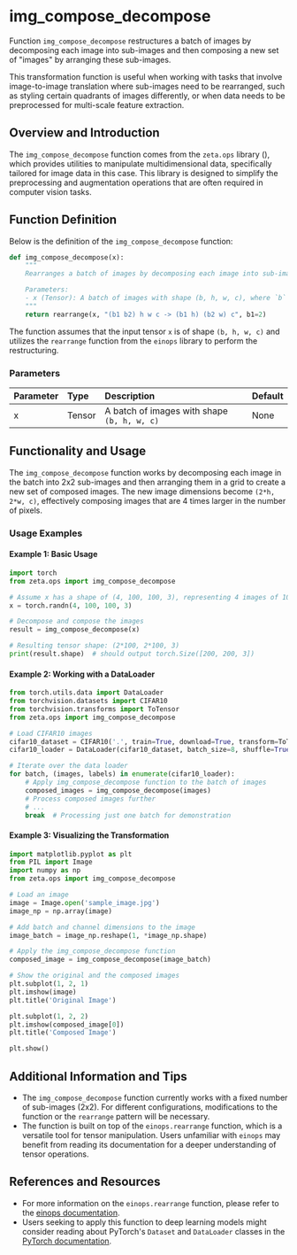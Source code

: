 # img_compose_decompose

Function `img_compose_decompose` restructures a batch of images by decomposing each image into sub-images and then composing a new set of "images" by arranging these sub-images.

This transformation function is useful when working with tasks that involve image-to-image translation where sub-images need to be rearranged, such as styling certain quadrants of images differently, or when data needs to be preprocessed for multi-scale feature extraction.

## Overview and Introduction

The `img_compose_decompose` function comes from the `zeta.ops` library (), which provides utilities to manipulate multidimensional data, specifically tailored for image data in this case. This library is designed to simplify the preprocessing and augmentation operations that are often required in computer vision tasks.

## Function Definition

Below is the definition of the `img_compose_decompose` function:

```python
def img_compose_decompose(x):
    """
    Rearranges a batch of images by decomposing each image into sub-images and then composes a new set of "images" by arranging these sub-images.

    Parameters:
    - x (Tensor): A batch of images with shape (b, h, w, c), where `b` is the total batch size, `h` and `w` are the height and width of each image, and `c` is the number of channels.
    """
    return rearrange(x, "(b1 b2) h w c -> (b1 h) (b2 w) c", b1=2)
```

The function assumes that the input tensor `x` is of shape `(b, h, w, c)` and utilizes the `rearrange` function from the `einops` library to perform the restructuring.

### Parameters

| Parameter | Type  | Description                                                             | Default |
|:----------|:------|:------------------------------------------------------------------------|:--------|
| x         | Tensor| A batch of images with shape `(b, h, w, c)`                              | None    |

## Functionality and Usage

The `img_compose_decompose` function works by decomposing each image in the batch into 2x2 sub-images and then arranging them in a grid to create a new set of composed images. The new image dimensions become `(2*h, 2*w, c)`, effectively composing images that are 4 times larger in the number of pixels.

### Usage Examples

#### Example 1: Basic Usage

```python
import torch
from zeta.ops import img_compose_decompose

# Assume x has a shape of (4, 100, 100, 3), representing 4 images of 100x100 pixels with 3 color channels
x = torch.randn(4, 100, 100, 3)

# Decompose and compose the images
result = img_compose_decompose(x)

# Resulting tensor shape: (2*100, 2*100, 3)
print(result.shape)  # should output torch.Size([200, 200, 3])
```

#### Example 2: Working with a DataLoader

```python
from torch.utils.data import DataLoader
from torchvision.datasets import CIFAR10
from torchvision.transforms import ToTensor
from zeta.ops import img_compose_decompose

# Load CIFAR10 images
cifar10_dataset = CIFAR10('.', train=True, download=True, transform=ToTensor())
cifar10_loader = DataLoader(cifar10_dataset, batch_size=8, shuffle=True)

# Iterate over the data loader
for batch, (images, labels) in enumerate(cifar10_loader):
    # Apply img_compose_decompose function to the batch of images
    composed_images = img_compose_decompose(images)
    # Process composed images further
    # ...
    break  # Processing just one batch for demonstration
```

#### Example 3: Visualizing the Transformation

```python
import matplotlib.pyplot as plt
from PIL import Image
import numpy as np
from zeta.ops import img_compose_decompose

# Load an image
image = Image.open('sample_image.jpg')
image_np = np.array(image)

# Add batch and channel dimensions to the image
image_batch = image_np.reshape(1, *image_np.shape)

# Apply the img_compose_decompose function
composed_image = img_compose_decompose(image_batch)

# Show the original and the composed images
plt.subplot(1, 2, 1)
plt.imshow(image)
plt.title('Original Image')

plt.subplot(1, 2, 2)
plt.imshow(composed_image[0])
plt.title('Composed Image')

plt.show()
```

## Additional Information and Tips

- The `img_compose_decompose` function currently works with a fixed number of sub-images (2x2). For different configurations, modifications to the function or the `rearrange` pattern will be necessary.
- The function is built on top of the `einops.rearrange` function, which is a versatile tool for tensor manipulation. Users unfamiliar with `einops` may benefit from reading its documentation for a deeper understanding of tensor operations.

## References and Resources

- For more information on the `einops.rearrange` function, please refer to the [einops documentation](https://einops.rocks/).
- Users seeking to apply this function to deep learning models might consider reading about PyTorch's `Dataset` and `DataLoader` classes in the [PyTorch documentation](https://pytorch.org/docs/stable/data.html).
